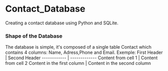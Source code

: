 # Contact_Database
Creating a contact database using Python and SQLite.

### Shape of the Database
The database is simple, it's composed of a single table Contact which contains 4 columns: Name, Adress,Phone and Email.
Exemple:
First Header | Second Header
------------ | -------------
Content from cell 1 | Content from cell 2
Content in the first column | Content in the second column

